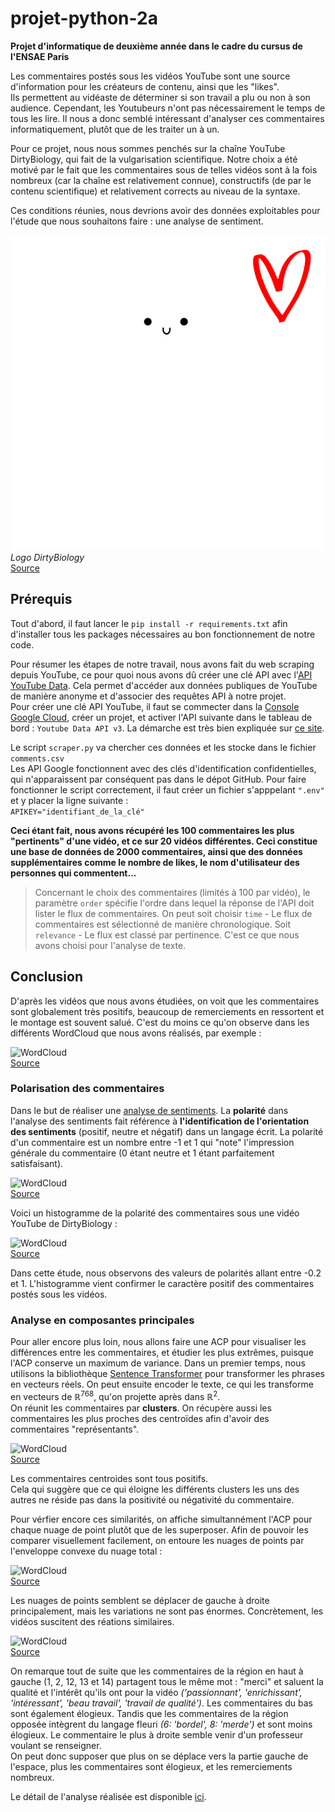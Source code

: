 # projet-python-2a
**Projet d'informatique de deuxième année dans le cadre du cursus de l'ENSAE Paris**  

Les commentaires postés sous les vidéos YouTube sont une source d'information pour les créateurs de contenu, ainsi que les "likes".  
Ils permettent au vidéaste de déterminer si son travail a plu ou non à son audience. Cependant, les Youtubeurs n'ont pas nécessairement le temps de tous les lire. Il nous a donc semblé intéressant d'analyser ces commentaires informatiquement, plutôt que de les traiter un à un.

Pour ce projet, nous nous sommes penchés sur la chaîne YouTube DirtyBiology, qui fait de la vulgarisation scientifique. Notre choix a été motivé par le fait que les commentaires sous de telles vidéos sont à la fois nombreux (car la chaîne est relativement connue), constructifs (de par le contenu scientifique) et relativement corrects au niveau de la syntaxe.

Ces conditions réunies, nous devrions avoir des données exploitables pour l'étude que nous souhaitons faire : une analyse de sentiment.  


   ![DirtyBiology](logo_intro2.png#center)  
   *Logo DirtyBiology*  
   [Source](https://teespring.com/fr/stores/dirtybiology-3)


## Prérequis
Tout d'abord, il faut lancer le `pip install -r requirements.txt` afin d'installer tous les packages nécessaires au bon fonctionnement de notre code. 

Pour résumer les étapes de notre travail, nous avons fait du web scraping depuis YouTube, ce pour quoi nous avons dû créer une clé API avec l'[API YouTube Data](https://developers.google.com/youtube/v3). Cela permet d'accéder aux données publiques de YouTube de manière anonyme et d'associer des requêtes API à notre projet.  
Pour créer une clé API YouTube, il faut se commecter dans la [Console Google Cloud](https://console.cloud.google.com/home/dashboard?project=api-youtube-333917), créer un projet, et activer l'API suivante dans le tableau de bord : `Youtube Data API v3`. La démarche est très bien expliquée sur [ce site](https://www.sebastiencoenon.fr/blog/nouveautes/52-creation-d-une-cle-api-youtube). 



Le script `scraper.py` va chercher ces données et les stocke dans le fichier `comments.csv`  
Les API Google fonctionnent avec des clés d'identification confidentielles, qui n'apparaissent par conséquent pas dans le dépot GitHub. Pour faire fonctionner le script correctement, il faut créer un fichier s'apppelant `".env"` et y placer la ligne suivante :  
```APIKEY="identifiant_de_la_clé"```


  


**Ceci étant fait, nous avons récupéré les 100 commentaires les plus "pertinents" d'une vidéo, et ce sur 20 vidéos différentes. Ceci constitue une base de données de 2000 commentaires, ainsi que des données supplémentaires comme le nombre de likes, le nom d'utilisateur des personnes qui commentent...**

> Concernant le choix des commentaires (limités à 100 par vidéo), le paramètre `order` spécifie l'ordre dans lequel la réponse de l'API doit lister le flux de commentaires. On peut soit choisir `time` - Le flux de commentaires est sélectionné de manière chronologique. Soit `relevance` - Le flux est classé par pertinence.
C'est ce que nous avons choisi pour l'analyse de texte.

## Conclusion
D'après les vidéos que nous avons étudiées, on voit que les commentaires sont globalement très positifs, beaucoup de remerciements en ressortent et le montage est souvent salué. C'est du moins ce qu'on observe dans les différents WordCloud que nous avons réalisés, par exemple : 

   ![WordCloud](projet-python-2a/graphs/logo_dirty_bio.png)   
   [Source](https://github.com/taucmar/projet-python-2a/tree/main/graphs)
   
   
### Polarisation des commentaires
Dans le but de réaliser une [analyse de sentiments](https://datafranca.org/wiki/Polarité_de_sentiments). 
La **polarité** dans l'analyse des sentiments fait référence à **l'identification de l'orientation des sentiments** (positif, neutre et négatif) dans un langage écrit. La polarité d'un commentaire est un nombre entre -1 et 1 qui "note" l'impression générale du commentaire (0 étant neutre et 1 étant parfaitement satisfaisant). 

   ![WordCloud](sentiment.png#center)   
   [Source](https://blogdigital.beijaflore.com/text-mining-analyse-de-sentiments/)

Voici un histogramme de la polarité des commentaires sous une vidéo YouTube de DirtyBiology :

   ![WordCloud](histogram_polarity.png#center)   
   [Source](https://github.com/taucmar/projet-python-2a/tree/main/graphs)
   
Dans cette étude, nous observons des valeurs de polarités allant entre -0.2 et 1. L'histogramme vient confirmer le caractère positif des commentaires postés sous les vidéos.

### Analyse en composantes principales
Pour aller encore plus loin, nous allons faire une ACP pour visualiser les différences entre les commentaires, et étudier les plus extrêmes, puisque l'ACP conserve un maximum de variance. Dans un premier temps, nous utilisons la bibliothèque [Sentence Transformer](https://github.com/UKPLab/sentence-transformers) pour transformer les phrases en vecteurs réels. On peut ensuite encoder le texte, ce qui les transforme en vecteurs de $\mathbb{R}^{768}$, qu'on projette après dans $\mathbb{R}^{2}$.  
On réunit les commentaires par **clusters**. On récupère aussi les commentaires les plus proches des centroïdes afin d'avoir des commentaires "représentants".

   ![WordCloud](acp1.png#center)   
   [Source](https://github.com/taucmar/projet-python-2a/tree/main/graphs)

Les commentaires centroides sont tous positifs.  
Cela qui suggère que ce qui éloigne les différents clusters les uns des autres ne réside pas dans la positivité ou négativité du commentaire.  


Pour vérfier encore ces similarités, on affiche simultannément l'ACP pour chaque nuage de point plutôt que de les superposer.
Afin de pouvoir les comparer visuellement facilement, on entoure les nuages de points par l'enveloppe convexe du nuage total :

   ![WordCloud](acp_comparaison.png#center)   
   [Source](https://github.com/taucmar/projet-python-2a/tree/main/graphs)

Les nuages de points semblent se déplacer de gauche à droite principalement, mais les variations ne sont pas énormes. Concrètement, les vidéos suscitent des réations similaires. 

   ![WordCloud](acp_convex_hull.png#center)   
   [Source](https://github.com/taucmar/projet-python-2a/tree/main/graphs)

On remarque tout de suite que les commentaires de la région en haut à gauche (1, 2, 12, 13 et 14) partagent tous le même mot : "merci" et saluent la qualité et l'intérêt qu'ils ont pour la vidéo *('passionnant', 'enrichissant', 'intéressant', 'beau travail', 'travail de qualité')*. Les commentaires du bas sont également élogieux. Tandis que les commentaires de la région opposée intègrent du langage fleuri *(6: 'bordel', 8: 'merde')* et sont moins élogieux. Le commentaire le plus à droite semble venir d'un professeur voulant se renseigner.  
On peut donc supposer que plus on se déplace vers la partie gauche de l'espace, plus les commentaires sont élogieux, et les remerciements nombreux.

Le détail de l'analyse réalisée est disponible [ici](https://github.com/taucmar/projet-python-2a/blob/main/rapport_commentaires_youtube.ipynb).

